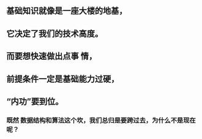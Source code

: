 ## 		基础知识就像是一座大楼的地基，

## 		它决定了我们的技术高度。

## 		而要想快速做出点事 情，	

## 		前提条件一定是基础能力过硬，

## 		“内功”要到位。

### 既然 数据结构和算法这个坎，我们总归是要跨过去，为什么不是现在呢？

